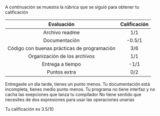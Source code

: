 A continuación se muestra la rúbrica que se siguió para obtener tu calificación 

| Evaluación | Calificación |
|:-----------:|:--------:|
| Archivo readme |  1/1  |
| Documentación |  -0.5/1  |
| Código con buenas prácticas de programación |  3/6  |
| Organización de los archivos | 1/1  |
| Entrega a tiempo |  -1/1 |
| Puntos extra | 0/2  |

Entregaste un día tarde, tienes un punto menos. 
Tu documentación está incompleta, tienes medio punto menos.
Tu programa no tiene interfaz y no cacha las exepciones que lanza tu compilador
No tiene sentido que necesites de dos expresiones para usar las operaciones unarias 

Tu calificación es 3.5/10
